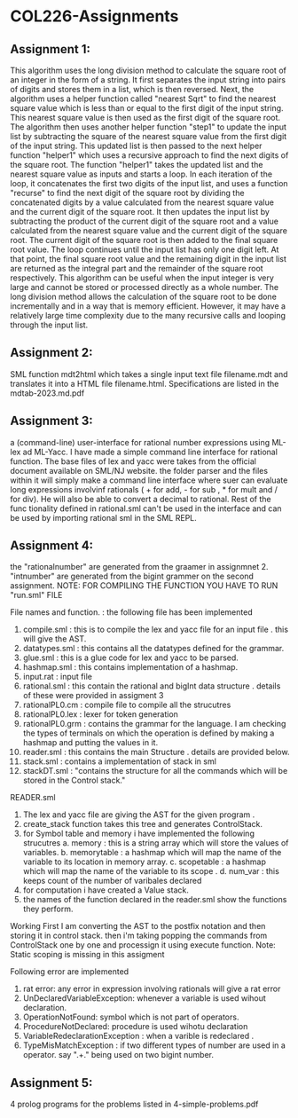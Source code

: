 # COL226-Assignments

## Assignment 1:
This algorithm uses the long division method to calculate the square root of an integer in the form of a string. It first separates the input string into pairs of digits and stores them in a list, which is then reversed. Next, the algorithm uses a helper function called "nearest Sqrt" to find the nearest square value which is less than or equal to the first digit of the input string. This nearest square value is then used as the first digit of the square root.
The algorithm then uses another helper function "step1" to update the input list by subtracting the square of the nearest square value from the first digit of the input string. This updated list is then passed to the next helper function "helper1" which uses a recursive approach to find the next digits of the square root.
The function "helper1" takes the updated list and the nearest square value as inputs and starts a loop. In each iteration of the loop, it concatenates the first two digits of the input list, and uses a function "recurse" to find the next digit of the square root by dividing the concatenated digits by a value calculated from the nearest square value and the current digit of the square root. It then updates the input list by subtracting the product of the current digit of the square root and a value calculated from the nearest square value and the current digit of the square root. The current digit of the square root is then added to the final square root value.
The loop continues until the input list has only one digit left. At that point, the final square root value and the remaining digit in the input list are returned as the integral part and the remainder of the square root respectively.
This algorithm can be useful when the input integer is very large and cannot be stored or processed directly as a whole number. The long division method allows the calculation of the square root to be done incrementally and in a way that is memory efficient. However, it may have a relatively large time complexity due to the many recursive calls and looping through the input list.

## Assignment 2:
SML function mdt2html which takes a single input text file filename.mdt and translates it into a HTML file filename.html.
Specifications are listed in the mdtab-2023.md.pdf

## Assignment 3:
a (command-line) user-interface for rational number expressions using ML-lex ad ML-Yacc.
I have made a simple command line interface for rational function. The base files of lex and yacc were takes from the official document available on SML/NJ website. 
the folder parser and the files within it will simply make a command line interface where suer can evaluate long expressions involvinf rationals ( +  for add,  - for sub , * for mult and / for div). He will also be able to convert a decimal to rational.
Rest of the func tionality defined in rational.sml can't be used in the interface and can be used by importing rational sml in the SML REPL.

## Assignment 4:

the "rationalnumber" are generated from the graamer in assignmnet 2. "intnumber" are generated from the bigint grammer on the second assignment.
NOTE: FOR COMPILING THE FUNCTION YOU HAVE TO RUN "run.sml" FILE 

File names and function. :
the following file has been implemented 
1) compile.sml : this is to compile the lex and yacc file for an input file . this will give the AST.
2) datatypes.sml : this contains all the datatypes defined for the grammar. 
3) glue.sml : this is a glue code for lex and yacc to be parsed.
4) hashmap.sml : this contains implementation of a hashmap.
5) input.rat : input file 
6) rational.sml : this contain the rational and bigInt data structure . details of these were provided in assigment 3
7) rationalPL0.cm : compile file to compile all the strucutres
8) rationalPL0.lex :  lexer for token generation
9) rationalPL0.grm  : contains the grammar for the language. 
        I am checking the types of terminals on which the operation is defined by making  a hashmap and putting the values in it.
10) reader.sml : this contains the main Structure . details are provided below.
11) stack.sml : contains a implementation of stack in sml
12) stackDT.sml : "contains the structure for all the commands which will be stored in the Control stack."


READER.sml
1) The lex and yacc file are giving the AST for the given program . 
2) create_stack function takes this tree and generates ControlStack.
3) for Symbol table and memory i have implemented the following strucutres
        a. memory :  this is a string array which will store the values of variables.
        b. memorytable : a hashmap which will map the name of the variable to its location in memory array.
        c. scopetable :  a hashmap which will map the name of the variable to its scope .
        d. num_var : this keeps count of the number of varibales declared 
4) for computation i have created a Value stack.
5) the names of the function declared in the reader.sml show the functions they perform.

Working
First I am converting the AST to the postfix notation and then storing it in control stack. 
then i'm taking popping the commands from ControlStack one by one and processign it using execute function.
Note: Static scoping is missing in this assigment

Following error are implemented 
1) rat error: any error in expression involving rationals will give a rat error
2) UnDeclaredVariableException: whenever a variable is used wihout declaration.
3) OperationNotFound: symbol which is not part of operators.
4) ProcedureNotDeclared: procedure is used wihotu declaration
5) VariableRedeclarationException : when a varible is redeclared .
6) TypeMisMatchException : if two different types of number are used in a operator. say ".+." being used on two bigint number. 


## Assignment 5:
4 prolog programs for the problems listed in 4-simple-problems.pdf

